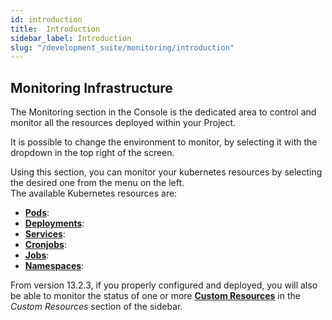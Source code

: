 ```yaml
---
id: introduction
title:  Introduction
sidebar_label: Introduction
slug: "/development_suite/monitoring/introduction"
---
```


## Monitoring Infrastructure

The Monitoring section in the Console is the dedicated area to control and monitor all the resources deployed within your Project.

It is possible to change the environment to monitor, by selecting it with the dropdown in the top right of the screen.

Using this section, you can monitor your kubernetes resources by selecting the desired one from the menu on the left.  
The available Kubernetes resources are:
- [**Pods**](/development_suite/monitoring/resources/pods.md):
- [**Deployments**](/development_suite/monitoring/resources/deployments.md):
- [**Services**](/development_suite/monitoring/resources/services.md):
- [**Cronjobs**](/development_suite/monitoring/resources/cronjobs.md):
- [**Jobs**](/development_suite/monitoring/resources/jobs.md):
- [**Namespaces**](/development_suite/monitoring/resources/namespace.md):

From version 13.2.3, if you properly configured and deployed, you will also be able to monitor the status of one or more [**Custom Resources**](/console/design-your-projects/custom-resources/custom-resources.md) in the _Custom Resources_ section of the sidebar.
